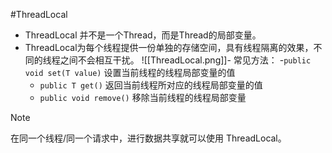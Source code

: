 #ThreadLocal

- ThreadLocal 并不是一个Thread，而是Thread的局部变量。
- ThreadLocal为每个线程提供一份单独的存储空间，具有线程隔离的效果，不同的线程之间不会相互干扰。
![[ThreadLocal.png]]- 常见方法：
    -`public void set(T value)` 设置当前线程的线程局部变量的值
    - `public T get()` 返回当前线程所对应的线程局部变量的值
    - `public void remove()` 移除当前线程的线程局部变量


> [!NOTE]
> 在同一个线程/同一个请求中，进行数据共享就可以使用 ThreadLocal。